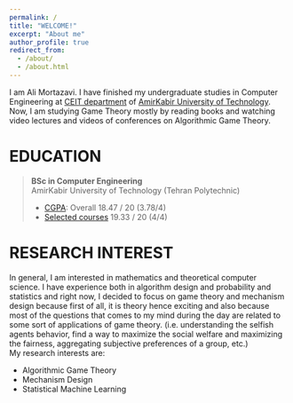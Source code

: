 ```yaml
---
permalink: /
title: "WELCOME!"
excerpt: "About me"
author_profile: true
redirect_from: 
  - /about/
  - /about.html
---
```

I am Ali Mortazavi. I have finished my undergraduate studies in Computer Engineering at [CEIT department](http://ceit.aut.ac.ir/autcms/home.htm?depurl=computer-engineering&lang=en) of [AmirKabir University of Technology](http://aut.ac.ir/aut/). Now, I am studying Game Theory mostly by reading books and watching video lectures and videos of conferences on Algorithmic Game Theory.
<br> 



EDUCATION
======
> **BSc in Computer Engineering** <br>
> AmirKabir University of Technology (Tehran Polytechnic)
> * [CGPA](https://github.com/AliMorty/AliMorty.github.io/raw/master/files/Transcript_Ali_Mortazavi.pdf):   Overall         18.47 / 20 (3.78/4)
> * [Selected courses](https://alimorty.github.io//education/)   19.33 / 20 (4/4) <br>
                                                                  
RESEARCH INTEREST
======
In general, I am interested in mathematics and theoretical computer science. I have experience both in algorithm design and probability and statistics and right now, 
I decided to focus on game theory and mechanism design because first of all, it is theory hence exciting and also because most of the questions that comes to my mind during the day are related to some sort of applications of game theory. (i.e. understanding the selfish agents behavior, find a way to maximize the social welfare and maximizing the fairness, aggregating subjective preferences of a group,   etc.) <br>
My research interests are: <br>
* Algorithmic Game Theory
* Mechanism Design
*	Statistical Machine Learning 







  





